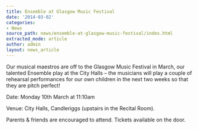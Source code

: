 ```yaml
---
title: Ensemble at Glasgow Music Festival
date: '2014-03-02'
categories:
- News
source_path: news/ensemble-at-glasgow-music-festival/index.html
extracted_mode: article
author: admin
layout: news_article
---
```

Our musical maestros are off to the Glasgow Music Festival in March, our talented Ensemble play at the City Halls – the musicians will play a couple of rehearsal performances for our own children in the next two weeks so that they are pitch perfect!

Date: Monday 10th March at 11:10am

Venue: City Halls, Candleriggs (upstairs in the Recital Room).

Parents & friends are encouraged to attend. Tickets available on the door.
